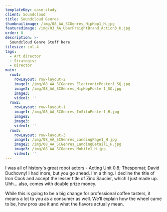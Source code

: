 ```yaml
---
templateKey: case-study
client: Soundcloud
title: Soundcloud Genres
thumbnailimage: /img/08_AA_SCGenres_HipHop1_H.jpg
featuredimage: /img/03_AA_UberFreightBrand_Action3_H.jpg
order: 8
description: >-
  Soundcloud Genre Stuff here
tilesize: col-4
tags:
  - Art director
  - Strategist
  - Director
main:
  row1:
    rowLayout: row-layout-2
    image1: /img/08_AA_SCGenres_ElectronicPoster1_SQ.jpg
    image2: /img/08_AA_SCGenres_HipHopPoster1_SQ.jpg
    image3:
    video1: ''
  row2:
    rowLayout: row-layout-1
    image1: /img/08_AA_SCGenres_InSituPoster1_H.jpg
    image2: 
    image3:
    video1: '' 
  row3:
    rowLayout: row-layout-3
    image1: /img/08_AA_SCGenres_LandingPage1_H.jpg
    image2: /img/08_AA_SCGenres_LandingDetail1_H.jpg
    image3: /img/08_AA_SCGenres_Mobile1_H.jpg
    video1: ''          
---
```


I was all of history's great robot actors - Acting Unit 0.8; Thespomat; David Duchovny! I had more, but you go ahead. I'm a thing. I decline the title of Iron Cook and accept the lesser title of Zinc Saucier, which I just made up. Uhh… also, comes with double prize money.

While this is going to be a big change for professional coffee tasters, it means a lot to you as a consumer as well. We’ll explain how the wheel came to be, how pros use it and what the flavors actually mean.
